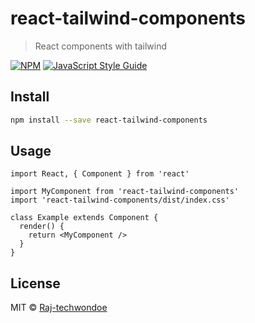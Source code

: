 # react-tailwind-components

> React components with tailwind

[![NPM](https://img.shields.io/npm/v/react-tailwind-components.svg)](https://www.npmjs.com/package/react-tailwind-components) [![JavaScript Style Guide](https://img.shields.io/badge/code_style-standard-brightgreen.svg)](https://standardjs.com)

## Install

```bash
npm install --save react-tailwind-components
```

## Usage

```tsx
import React, { Component } from 'react'

import MyComponent from 'react-tailwind-components'
import 'react-tailwind-components/dist/index.css'

class Example extends Component {
  render() {
    return <MyComponent />
  }
}
```

## License

MIT © [Raj-techwondoe](https://github.com/Raj-techwondoe)
